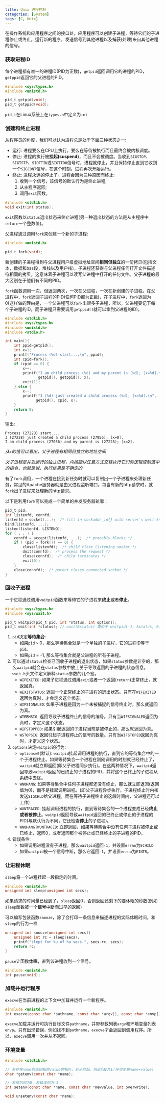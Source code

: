 ```yaml
---
title: Unix 进程控制
categories: [System]
tags: [C, Unix]
---
```


在操作系统和应用程序之间的接口处，应用程序可以创建子进程，等待它们的子进程停止或终止，运行新的程序，发送信号到其他进程以及捕获(处理)来自其他进程的信号。

### 获取进程ID

每个进程都有唯一的进程ID(PID为正数)，`getpid`返回调用它的进程的PID，`getppid`返回它的父进程的PID。

``` c
#include <sys/types.h>
#include <unistd.h>

pid_t getpid(void);
pid_t getppid(void);
```

`pid_t`在Linux系统上在`types.h`中定义为`int`

### 创建和终止进程

从程序员的角度，我们可以认为进程总是处于下面三种状态之一:

* 运行: 进程要么在CPU上执行，要么在等待被执行而且最终会被内核调度。
* 停止: 进程的执行被**挂起(suspend)**，而且不会被调度。当收到`SIGSTOP`、`SIGTSTP`、`SIDTTIN`或`SIGTTOU`信号时，进程就停止，并且保持停止直到它收到一个`SIGCONT`信号，在这个时刻，进程再次开始运行。
* 终止: 进程永远的停止了。进程会因为三种原因而终止:
    1. 收到一个信号，该信号的默认行为是终止进程;
    2. 从主程序返回;
    3. 调用`exit`函数。

``` c
#include <stdlib.h>
void exit(int status);
```

`exit`函数以`status`退出状态来终止进程(另一种退出状态的方法是从主程序中`return`一个整数值)。

父进程通过调用`fork`来创建一个新的子进程:

``` c
#include <unistd.h>

pid_t fork(void);
```

新创建的子进程得到与父进程用户级虚拟地址空间**相同但独立**的一份拷贝(包括文本，数据和bss段，堆栈以及用户栈)，子进程还获得与父进程任何打开文件描述符相同的拷贝，这意味着子进程可以读写父进程中打开的任何文件。父子进程的最大区别在于他们有不同的PID。

`fork`函数调用一次，但返回两次，一次在父进程，一次在新创建的子进程。在父进程中，`fork`返回子进程的PID(任何PID都为正数)，在子进程中，`fork`返回为0(这样做的理由是，一个父进程可以`fork`出很多子进程，所以，父进程要记下每个子进程的ID，而子进程只需要调用`getppid()`就可以拿到父进程的ID)。

``` c
#include <stdlib.h>
#include <sys/types.h>
#include <unistd.h>
#include <stdio.h>

int main(){
    int ppid=getpid();
    int x=1;
    printf("Process (%d) start....\n", ppid);
    int cpid=fork();
    if (cpid == 0) {
        x++;
        printf("I am child process (%d) and my parent is (%d); [x=%d].\n",
               getpid(), getppid(), x);
        exit(1);
    } else {
        x--;
        printf("I (%d) just created a child process (%d); [x=%d].\n",
              getpid(), cpid, x);
    }
    return 0;
}

```

输出:

    Process (27228) start....
    I (27228) just created a child process (27056); [x=0].
    I am child process (27056) and my parent is (27228); [x=2].

*从`x`的值可以看出，父子进程有相同但独立的地址空间*

*父子进程是并发运行的独立进程，内核能以任意方式交替执行它们的逻辑控制流中的指令，也就是说，执行结果是不确定的*

有了`fork`调用，一个进程在接到新任务时就可以复制出一个子进程来处理新任务，常见的Apache服务器就是由父进程监听端口，每当有新的http请求时，就`fork`出子进程来处理新的http请求。

以下是利用`fork`可以完成一个简单的并发服务器轮廓：

``` c
pid_t pid;
int listenfd, connfd;
listenfd = socket(...);  /* fill in sockaddr_in{} with server's well-known port */
bind(listenfd, ...);
listen(listenfd, LISTENQ);
for ( ; ; ) {
    connfd = accept(listenfd, ...);  /* probably blocks */
    if ( (pid = fork()) == 0) {
        close(listenfd);  /* child close listening socket */
        doit(connfd);  /* process the request */
        close(connfd);  /* child terminates */
        exit(0);
    }
    close(connfd);  /* parent closes connected socket */
}
```

### 回收子进程

一个进程通过调用`waitpid`函数来等待它的子进程来**终止**或者**停止**。

``` c
#include <sys/types.h>
#include <sys/wait.h>

pid_t waitpid(pid_t pid, int *status, int options);
pid_t wait(int *status); // wait(&status) 等价于 waitpid(-1, &status, 0)
```
1. `pid`决定**等待集合**:
    * 如果`pid` `>` 0，那么等待集合就是一个单独的子进程，它的进程ID等于`pid`。
    * 如果`pid` = -1, 那么等待集合就是父进程的所有子进程。
2. 可以通过`status`检查已回收子进程的退出状态，如果`status`参数是非空的，那么`waitpid`就会在`status`参数中放上关于导致返回的子进程的状态信息。`wait.h`头文件定义解释`status`参数的几个宏。
    * `WIFEXITED`: 如果子进程通过调用`exit`或者一个返回(`return`)正常终止，就返回真。
    * `WEXITSTATUS`: 返回一个正常终止的子进程的退出状态。只有在`WIFEXITED`返回为真时，才会定义这个状态。
    * `WIFSIGNALED`: 如果子进程是因为一个未被捕捉的信号终止时，那么就返回为真。
    * `WTERMSIG`: 返回导致子进程终止的信号的编号。只有当`WIFSIGNALED`返回为真时，才定义这个状态。
    * `WIFSTOPPED`: 如果引起返回的子进程当前是被停止的，那么就返回为真。
    * `WSTOPSIG`: 返回引起子进程停止的信号的数量。只有当`WIFSTOPED`返回为真时，才定义这个状态。
3. `options`决定`waitpid`的行为:
    * `options=0`(默认): `waitpid`挂起调用进程的执行，直到它的等待集合中的一个子进程终止。如果等待集合一个进程在刚刚调用的时刻就已经终止了， `waitpid`就立即返回(即父子进程同步执行)。在这两种情况下，`waitpid`返回导致`waitpid`返回的已终止的子进程的PID，并将这个已终止的子进程从系统中去除。
    * `WNOHANG`: 如果等待集合中任何子进程都还没有终止，那么就立即返回(返回值为0)，而不是挂起调用进程。(即父子进程异步执行，子进程终止时内核发送`SIGCHLD`给父进程，而在等待子进程终止的这段时间内，父进程还可以工作)
    * `WUNTRACED`: 挂起调用进程的执行，直到等待集合的一个进程变成已经**终止或者被停止**。`waitpid`返回导致`waitpid`返回的已终止或停止的子进程的PID(与默认行为不同，它还检查**停止**的子进程)。
    * `WNOHANG|WUNTRACED`: 立即返回，如果等待集合中没有任何子进程被停止或已终止，返回0，或者返回那个被停止或已经终止的子进程的PID。
4. 错误条件:
    * 如果调用进程没有子进程，那么`waitpid`返回`-1`，并设置`errno`为`ECHILD`
    * 如果`waitpid`被一个信号中断，那么它返回`-1`，并设置`errno`为`EINTR`。

### 让进程休眠

`sleep`将一个进程挂起一段指定的时间。

``` c
#include <unistd.h>
unsigned int sleep(unsigned int secs);
```

如果请求的时间量已经到了，`sleep`返回0，否则返回还剩下的要休眠的秒数(例如`sleep`函数被一个**信号**中断而过早的返回)

可以编写包装函数`snooze`，除了会打印一条信息来描述进程的实际休眠时间，和`sleep`的行为一样

``` c
unsigned int snooze(unsigned int secs){
    unsigned int rc = sleep(secs);
    printf("slept for %u of %u secs.", secs-rc, secs);
    return rc;
}
```

`pause`让函数休眠，直到该进程收到一个信号。

``` C
#include <unistd.h>
int pause(void);
```

### 加载并运行程序

`execve`在当前进程的上下文中加载并运行一个新程序。

``` c
#include <unistd.h>
int execve(const char *pathname, const char *argv[], const char *envp[])
```

`execve`加载并运行可执行目标文件`pathname`，并带参数列表`argv`和环境变量列表`envp`。只有出现错误，例如找不到`pathname`，`execve`才会返回到调用程序。所以，`execve`调用一次并从不返回。

### 环境变量

``` c
#include <stdlib.h>

// 若存在name则返回指向value的指针，若无匹配，则返回NULL(环境变量name=value)
char *getenv(const char *name);

// 若成功则为0，若错误则为-1
int setenv(const char *name, const char *newvalue, int overwrite);

void unsetenv(const char *name);
```
